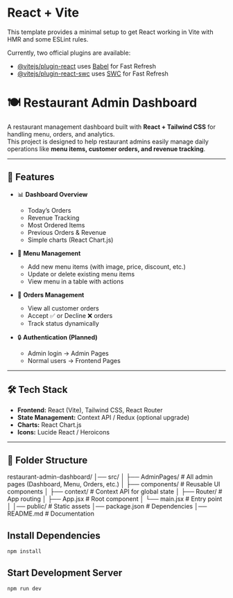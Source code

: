# React + Vite

This template provides a minimal setup to get React working in Vite with HMR and some ESLint rules.

Currently, two official plugins are available:

- [@vitejs/plugin-react](https://github.com/vitejs/vite-plugin-react/blob/main/packages/plugin-react/README.md) uses [Babel](https://babeljs.io/) for Fast Refresh
- [@vitejs/plugin-react-swc](https://github.com/vitejs/vite-plugin-react-swc) uses [SWC](https://swc.rs/) for Fast Refresh


# 🍽️ Restaurant Admin Dashboard  

A restaurant management dashboard built with **React + Tailwind CSS** for handling menu, orders, and analytics.  
This project is designed to help restaurant admins easily manage daily operations like **menu items, customer orders, and revenue tracking**.

---

## 🚀 Features
- 📊 **Dashboard Overview**  
  - Today’s Orders  
  - Revenue Tracking  
  - Most Ordered Items  
  - Previous Orders & Revenue  
  - Simple charts (React Chart.js)  

- 📜 **Menu Management**  
  - Add new menu items (with image, price, discount, etc.)  
  - Update or delete existing menu items  
  - View menu in a table with actions  

- 🛒 **Orders Management**  
  - View all customer orders  
  - Accept ✅ or Decline ❌ orders  
  - Track status dynamically  

- 🔒 **Authentication (Planned)**  
  - Admin login → Admin Pages  
  - Normal users → Frontend Pages  

---

## 🛠️ Tech Stack
- **Frontend:** React (Vite), Tailwind CSS, React Router  
- **State Management:** Context API / Redux (optional upgrade)  
- **Charts:** React Chart.js  
- **Icons:** Lucide React / Heroicons  

---

## 📂 Folder Structure

restaurant-admin-dashboard/
│── src/
│ ├── AdminPages/ # All admin pages (Dashboard, Menu, Orders, etc.)
│ ├── components/ # Reusable UI components
│ ├── context/ # Context API for global state
│ ├── Router/ # App routing
│ ├── App.jsx # Root component
│ └── main.jsx # Entry point
│
│── public/ # Static assets
│── package.json # Dependencies
│── README.md # Documentation

## Install Dependencies
    npm install
## Start Development Server
    npm run dev
